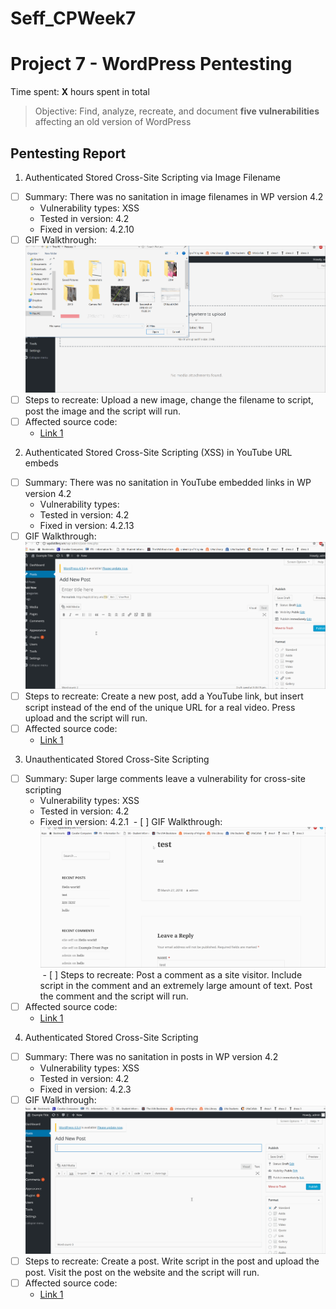 # Seff_CPWeek7
# Project 7 - WordPress Pentesting

Time spent: **X** hours spent in total

> Objective: Find, analyze, recreate, and document **five vulnerabilities** affecting an old version of WordPress

## Pentesting Report

1.  Authenticated Stored Cross-Site Scripting via Image Filename
  - [ ] Summary: There was no sanitation in image filenames in WP version 4.2
    - Vulnerability types: XSS
    - Tested in version: 4.2
    - Fixed in version: 4.2.10
  - [ ] GIF Walkthrough: ![](https://github.com/etseff/Seff_CPWeek7/blob/master/NA1.gif)
  - [ ] Steps to recreate: Upload a new image, change the filename to script, post the image and the script will run.
  - [ ] Affected source code:
    - [Link 1](https://github.com/WordPress/WordPress/commit/c9e60dab176635d4bfaaf431c0ea891e4726d6e0)
2.  Authenticated Stored Cross-Site Scripting (XSS) in YouTube URL embeds
  - [ ] Summary: There was no sanitation in YouTube embedded links in WP version 4.2
    - Vulnerability types:
    - Tested in version: 4.2
    - Fixed in version: 4.2.13
  - [ ] GIF Walkthrough: ![](https://github.com/etseff/Seff_CPWeek7/blob/master/NA2.gif)
  - [ ] Steps to recreate: Create a new post, add a YouTube link, but insert script instead of the end of the unique URL for a real video. Press upload and the script will run.
  - [ ] Affected source code:
    - [Link 1](https://github.com/WordPress/WordPress/commit/419c8d97ce8df7d5004ee0b566bc5e095f0a6ca8)
3. Unauthenticated Stored Cross-Site Scripting
  - [ ] Summary: Super large comments leave a vulnerability for cross-site scripting
    - Vulnerability types: XSS
    - Tested in version: 4.2
    - Fixed in version: 4.2.1 
  - [ ] GIF Walkthrough: ![](https://github.com/etseff/Seff_CPWeek7/blob/master/NA3.gif)
  - [ ] Steps to recreate: Post a comment as a site visitor. Include script in the comment and an extremely large amount of text. Post the comment and the script will run.
  - [ ] Affected source code:
    - [Link 1](https://klikki.fi/adv/wordpress2.html)
4.  Authenticated Stored Cross-Site Scripting
  - [ ] Summary: There was no sanitation in posts in WP version 4.2
    - Vulnerability types: XSS
    - Tested in version: 4.2
    - Fixed in version: 4.2.3
  - [ ] GIF Walkthrough: ![](https://github.com/etseff/Seff_CPWeek7/blob/master/NA4.gif)
  - [ ] Steps to recreate: Create a post. Write script in the post and upload the post. Visit the post on the website and the script will run.
  - [ ] Affected source code:
    - [Link 1](https://klikki.fi/adv/wordpress3.html)
